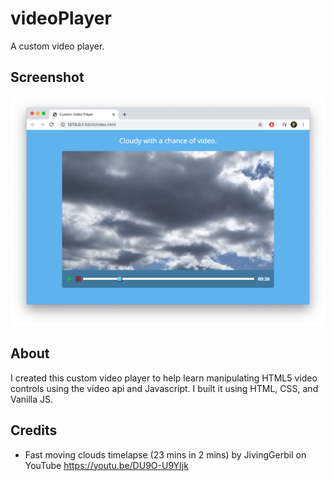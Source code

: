 # videoPlayer
 A custom video player.
## Screenshot
![!a screenshot](assets/screenshot.png)
## About
I created this custom video player to help learn manipulating HTML5 video controls using the video api and Javascript. I built it using HTML, CSS, and Vanilla JS.
## Credits
- Fast moving clouds timelapse (23 mins in 2 mins) by JivingGerbil on YouTube <https://youtu.be/DU9O-U9YIjk>